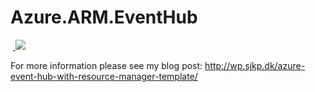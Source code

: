 ﻿# Azure.ARM.EventHub
﻿
﻿<a href="https://portal.azure.com/#create/Microsoft.Template/uri/https%3A%2F%2Fraw.githubusercontent.com%2Fsjkp%2Fazure.arm.eventhub%2Fmaster%2FTemplates%2Fazuredeploy.json" target="_blank">
    <img src="http://azuredeploy.net/deploybutton.png"/>
</a>

For more information please see my blog post: http://wp.sjkp.dk/azure-event-hub-with-resource-manager-template/
